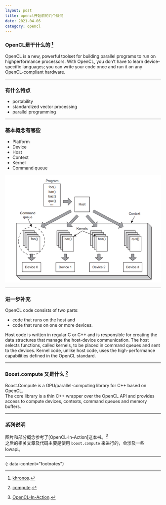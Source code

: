 ```yaml
---
layout: post
title: opencl开始前的几个疑问
date: 2021-04-06
category: opencl
---
```


### OpenCL是干什么的 [^1]
OpenCL is a new, powerful toolset for building parallel programs to run on highperformance processors. With OpenCL, you don’t have to learn device-specific languages; you can write your code once and run it on any OpenCL-compliant hardware.  

***

### 有什么特点
* portability  
* standardized vector processing  
* parallel programming  

***

### 基本概念有哪些
* Platform  
* Device  
* Host  
* Context  
* Kernel  
* Command queue  
  
![image](https://raw.githubusercontent.com/zTgx/zTgx.github.io/master/_images/2021/04/opencl-concepts.png)

***

### 进一步补充
OpenCL code consists of two parts:   
* code that runs on the host and   
* code that runs on one or more devices.  

Host code is written in regular C or C++ and is responsible
for creating the data structures that manage the host-device communication. The host
selects functions, called kernels, to be placed in command queues and sent to the
devices. Kernel code, unlike host code, uses the high-performance capabilities
defined in the OpenCL standard.

***

### Boost.compute 又是什么 [^2]
Boost.Compute is a GPU/parallel-computing library for C++ based on OpenCL.  
The core library is a thin C++ wrapper over the OpenCL API and provides access to compute devices, contexts, command queues and memory buffers.

***

### 系列说明
图片和部分概念参考了[OpenCL-In-Action]这本书。[^3]  
之后的相关文章及代码主要是使用 `boost.compute` 来进行的，会涉及一些 lowapi。

---
{: data-content="footnotes"}

[^1]: [khronos](https://www.khronos.org/opencl/).  
[^2]: [compute](https://github.com/boostorg/compute).   
[^3]: [OpenCL-In-Action](https://book.douban.com/subject/7163433/).  